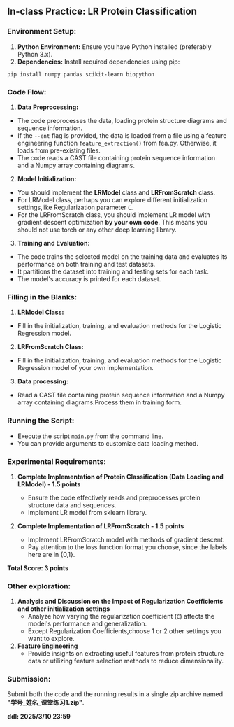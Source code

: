 ## In-class Practice: LR Protein Classification

### Environment Setup:
1. **Python Environment:** Ensure you have Python installed (preferably Python 3.x).
2. **Dependencies:** Install required dependencies using pip:

```
pip install numpy pandas scikit-learn biopython
```

### Code Flow:
1. **Data Preprocessing:**
- The code preprocesses the data, loading protein structure diagrams and sequence information.
- If the `--ent` flag is provided, the data is loaded from a file using a feature engineering function `feature_extraction()` from fea.py. Otherwise, it loads from pre-existing files.
- The code reads a CAST file containing protein sequence information and a Numpy array containing diagrams.

2. **Model Initialization:**
- You should implement the **LRModel** class and **LRFromScratch** class.
- For LRModel class, perhaps you can explore different initialization settings,like Regularization parameter `C`.
- For the LRFromScratch class, you should implement LR model with gradient descent optimization **by your own code**. This means you should not use torch or any other deep learning library.

3. **Training and Evaluation:**
- The code trains the selected model on the training data and evaluates its performance on both training and test datasets.
- It partitions the dataset into training and testing sets for each task.
- The model's accuracy is printed for each dataset.

### Filling in the Blanks:
1. **LRModel Class:**
- Fill in the initialization, training, and evaluation methods for the Logistic Regression model.

2. **LRFromScratch Class:**
- Fill in the initialization, training, and evaluation methods for the Logistic Regression model of your own implementation.

3. **Data processing:**
- Read a CAST file containing protein sequence information and a Numpy array containing diagrams.Process them in training form.

### Running the Script:
- Execute the script `main.py` from the command line.
- You can provide arguments to customize  data loading method.


### Experimental Requirements:

1. **Complete Implementation of Protein Classification (Data Loading and LRModel) - 1.5 points**
    - Ensure the code effectively reads and preprocesses protein structure data and sequences.
    - Implement LR model from sklearn library.


2. **Complete Implementation of LRFromScratch - 1.5 points**
    - Implement LRFromScratch model with methods of gradient descent.
    - Pay attention to the loss function format you choose, since the labels here are in {0,1}.
    
**Total Score: 3 points**

### Other exploration:
1. **Analysis and Discussion on the Impact of Regularization Coefficients and other initialization settings**
    - Analyze how varying the regularization coefficient (`C`) affects the model's performance and generalization.
    - Except Regularization Coefficients,choose 1 or 2 other settings you want to explore.
2. **Feature Engineering**
    - Provide insights on extracting useful features from protein structure data or utilizing feature selection methods to reduce dimensionality.

  

### Submission:
Submit both the code and the running results in a single zip archive named **"学号_姓名_课堂练习1.zip"**.

**ddl: 2025/3/10 23:59**